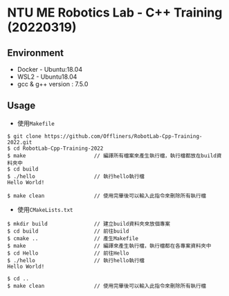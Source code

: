 # NTU ME Robotics Lab - C++ Training (20220319)

## Environment
* Docker - Ubuntu:18.04
* WSL2 - Ubuntu18.04
* gcc & g++ version : 7.5.0

## Usage
* 使用`Makefile`
```shell
$ git clone https://github.com/Offliners/RobotLab-Cpp-Training-2022.git
$ cd RobotLab-Cpp-Training-2022
$ make                      // 編譯所有檔案來產生執行檔，執行檔都放在build資料夾中
$ cd build
$ ./hello                   // 執行hello執行檔
Hello World!

$ make clean                // 使用完畢後可以輸入此指令來刪除所有執行檔
```

* 使用`CMakeLists.txt`
```shell
$ mkdir build               // 建立build資料夾來放個專案
$ cd build                  // 前往build
$ cmake ..                  // 產生Makefile
$ make                      // 編譯來產生執行檔，執行檔都在各專案資料夾中
$ cd Hello                  // 前往Hello
$ ./hello                   // 執行hello執行檔
Hello World!

$ cd ..
$ make clean                // 使用完畢後可以輸入此指令來刪除所有執行檔
```
